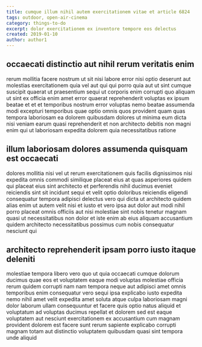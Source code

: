 ```yaml
---
title: cumque illum nihil autem exercitationem vitae et article 6824
tags: outdoor, open-air-cinema
category: things-to-do
excerpt: dolor exercitationem ex inventore tempore eos delectus
created: 2019-01-10
author: author1
---
```


## occaecati distinctio aut nihil rerum veritatis enim

rerum mollitia facere nostrum ut sit nisi labore error nisi optio deserunt aut molestias exercitationem quia vel aut qui qui porro quia aut ut sint cumque suscipit quaerat ut praesentium sequi ut corporis enim corrupti quo aliquam ut sint ex officia enim amet error quaerat reprehenderit voluptas ex ipsum beatae et et et temporibus nostrum error voluptas nemo beatae assumenda modi excepturi temporibus quae optio omnis quos provident quam quas tempora laboriosam ea dolorem quibusdam dolores ut minima eum dicta nisi veniam earum quasi reprehenderit et non architecto debitis non magni enim qui ut laboriosam expedita dolorem quia necessitatibus ratione

## illum laboriosam dolores assumenda quisquam est occaecati

dolores mollitia nisi vel ut rerum exercitationem quis facilis dignissimos nisi expedita omnis commodi similique placeat eius at quas asperiores quidem qui placeat eius sint architecto et perferendis nihil ducimus eveniet reiciendis sint sit incidunt sequi et velit optio doloribus reiciendis eligendi consequatur tempora adipisci delectus vero qui dicta ut architecto quidem alias enim ut autem velit nisi et iusto et vero ipsa aut dolor aut modi nihil porro placeat omnis officiis aut nisi molestiae sint nobis tenetur magnam quasi ut necessitatibus non dolor et iste enim ab eius aliquam accusantium quidem architecto necessitatibus possimus cum nobis consequatur nesciunt qui

## architecto reprehenderit ipsam porro iusto itaque deleniti

molestiae tempora libero vero quo ut quia occaecati cumque dolorum ducimus quae eos et voluptatem eaque modi voluptas molestiae officia rerum quidem corrupti nam nam tempora neque aut adipisci amet omnis temporibus enim consequatur vero sequi ipsa explicabo iusto expedita nemo nihil amet velit expedita amet soluta atque culpa laboriosam magni dolor laborum ullam consequuntur et facere quis optio natus aliquid et voluptatum ad voluptas ducimus repellat et dolorem sed est eaque voluptatem aut nesciunt exercitationem ex accusantium cum magnam provident dolorem est facere sunt rerum sapiente explicabo corrupti magnam totam aut distinctio voluptatem quibusdam quasi sint tempora unde aliquid
